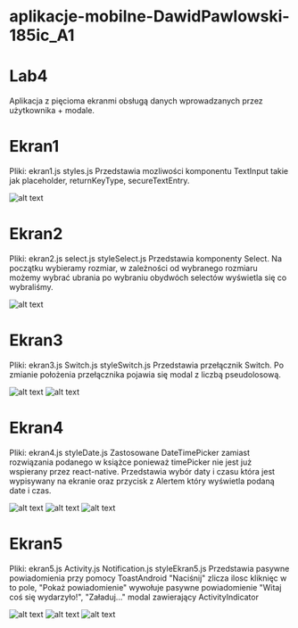 # aplikacje-mobilne-DawidPawlowski-185ic_A1

# Lab4
Aplikacja z pięcioma ekranmi obsługą danych wprowadzanych przez użytkownika + modale.

# Ekran1
Pliki: ekran1.js styles.js
Przedstawia mozliwości komponentu TextInput takie jak placeholder, returnKeyType, secureTextEntry.

![alt text](https://github.com/DawidPawlowski123/aplikacje-mobilne-DawidPawlowski-185ic_A1/blob/master/Lab4/1.png)

# Ekran2
Pliki: ekran2.js select.js styleSelect.js
Przedstawia komponenty Select. Na początku wybieramy rozmiar, w zależności od wybranego rozmiaru 
możemy wybrać ubrania po wybraniu obydwóch selectów wyświetla się co wybraliśmy.

![alt text](https://github.com/DawidPawlowski123/aplikacje-mobilne-DawidPawlowski-185ic_A1/blob/master/Lab4/2.png)

# Ekran3
Pliki: ekran3.js Switch.js styleSwitch.js
Przedstawia przełącznik Switch. Po zmianie położenia przełącznika pojawia się modal z liczbą pseudolosową.

![alt text](https://github.com/DawidPawlowski123/aplikacje-mobilne-DawidPawlowski-185ic_A1/blob/master/Lab4/3.png)
![alt text](https://github.com/DawidPawlowski123/aplikacje-mobilne-DawidPawlowski-185ic_A1/blob/master/Lab4/3.1.png)

# Ekran4
Pliki: ekran4.js styleDate.js
Zastosowane DateTimePicker zamiast rozwiązania podanego w książce ponieważ timePicker nie jest już wspierany przez react-native.
Przedstawia wybór daty i czasu która jest wypisywany na ekranie oraz przycisk z Alertem który wyświetla podaną date i czas.

![alt text](https://github.com/DawidPawlowski123/aplikacje-mobilne-DawidPawlowski-185ic_A1/blob/master/Lab4/4.png)
![alt text](https://github.com/DawidPawlowski123/aplikacje-mobilne-DawidPawlowski-185ic_A1/blob/master/Lab4/4.1.png)
![alt text](https://github.com/DawidPawlowski123/aplikacje-mobilne-DawidPawlowski-185ic_A1/blob/master/Lab4/4.2.png)

# Ekran5
Pliki: ekran5.js Activity.js Notification.js styleEkran5.js
Przedstawia pasywne powiadomienia przy pomocy ToastAndroid "Naciśnij" zlicza ilosc kliknięc w to pole, 
"Pokaż powiadomienie" wywołuje pasywne powiadomienie "Witaj coś się wydarzyło!",
"Załaduj..." modal zawierający ActivityIndicator

![alt text](https://github.com/DawidPawlowski123/aplikacje-mobilne-DawidPawlowski-185ic_A1/blob/master/Lab4/5.png)
![alt text](https://github.com/DawidPawlowski123/aplikacje-mobilne-DawidPawlowski-185ic_A1/blob/master/Lab4/5.1.png)
![alt text](https://github.com/DawidPawlowski123/aplikacje-mobilne-DawidPawlowski-185ic_A1/blob/master/Lab4/5.2.png)
